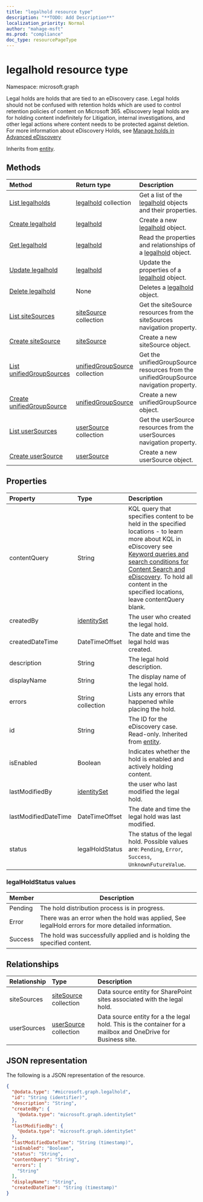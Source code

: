 ```yaml
---
title: "legalhold resource type"
description: "**TODO: Add Description**"
localization_priority: Normal
author: "mahage-msft"
ms.prod: "compliance"
doc_type: resourcePageType
---
```


# legalhold resource type

Namespace: microsoft.graph

Legal holds are holds that are tied to an eDiscovery case.  Legal holds should not be confused with retention holds which are used to control retention policies of content on Microsoft 365. eDiscovery legal holds are for holding content indefinitely for Litigation, internal investigations, and other legal actions where content needs to be protected against deletion.  For more information about eDiscovery Holds, see [Manage holds in Advanced eDiscovery](https://docs.microsoft.com/microsoft-365/compliance/managing-holds)

Inherits from [entity](../resources/entity.md).

## Methods
|Method|Return type|Description|
|:---|:---|:---|
|[List legalholds](../api/legalhold-list.md)|[legalhold](../resources/legalhold.md) collection|Get a list of the [legalhold](../resources/legalhold.md) objects and their properties.|
|[Create legalhold](../api/legalhold-create.md)|[legalhold](../resources/legalhold.md)|Create a new [legalhold](../resources/legalhold.md) object.|
|[Get legalhold](../api/legalhold-get.md)|[legalhold](../resources/legalhold.md)|Read the properties and relationships of a [legalhold](../resources/legalhold.md) object.|
|[Update legalhold](../api/legalhold-update.md)|[legalhold](../resources/legalhold.md)|Update the properties of a [legalhold](../resources/legalhold.md) object.|
|[Delete legalhold](../api/legalhold-delete.md)|None|Deletes a [legalhold](../resources/legalhold.md) object.|
|[List siteSources](../api/legalhold-list-sitesources.md)|[siteSource](../resources/sitesource.md) collection|Get the siteSource resources from the siteSources navigation property.|
|[Create siteSource](../api/legalhold-post-sitesources.md)|[siteSource](../resources/sitesource.md)|Create a new siteSource object.|
|[List unifiedGroupSources](../api/legalhold-list-unifiedgroupsources.md)|[unifiedGroupSource](../resources/unifiedgroupsource.md) collection|Get the unifiedGroupSource resources from the unifiedGroupSources navigation property.|
|[Create unifiedGroupSource](../api/legalhold-post-unifiedgroupsources.md)|[unifiedGroupSource](../resources/unifiedgroupsource.md)|Create a new unifiedGroupSource object.|
|[List userSources](../api/legalhold-list-usersources.md)|[userSource](../resources/usersource.md) collection|Get the userSource resources from the userSources navigation property.|
|[Create userSource](../api/legalhold-post-usersources.md)|[userSource](../resources/usersource.md)|Create a new userSource object.|

## Properties

|Property|Type|Description|
|:---|:---|:---|
|contentQuery|String|KQL query that specifies content to be held in the specified locations - to learn more about KQL in eDiscovery see [Keyword queries and search conditions for Content Search and eDiscovery](https://docs.microsoft.com/microsoft-365/compliance/keyword-queries-and-search-conditions).  To hold all content in the specified locations, leave contentQuery blank. |
|createdBy|[identitySet](../resources/identityset.md)|The user who created the legal hold. |
|createdDateTime|DateTimeOffset|The date and time the legal hold was created. |
|description|String| The legal hold description. |
|displayName|String| The display name of the legal hold. |
|errors|String collection|Lists any errors that happened while placing the hold. |
|id|String|The ID for the eDiscovery case. Read-only. Inherited from [entity](../resources/entity.md). |
|isEnabled|Boolean|Indicates whether the hold is enabled and actively holding content. |
|lastModifiedBy|[identitySet](../resources/identityset.md)|the user who last modified the legal hold.|
|lastModifiedDateTime|DateTimeOffset|The date and time the legal hold was last modified. |
|status|legalHoldStatus|The status of the legal hold. Possible values are: `Pending`, `Error`, `Success`, `UnknownFutureValue`.|

### legalHoldStatus values

|Member|Description|
|:---|-----------|
|Pending| The hold distribution process is in progress. |
|Error| There was an error when the hold was applied, See legalHold errors for more detailed information. |
|Success| The hold was successfully applied and is holding the specified content. |

## Relationships

|Relationship|Type|Description|
|:---|:---|:---|
|siteSources|[siteSource](../resources/sitesource.md) collection|Data source entity for SharePoint sites associated with the legal hold. |
|userSources|[userSource](../resources/usersource.md) collection| Data source entity for a the legal hold. This is the container for a mailbox and OneDrive for Business site.|

## JSON representation

The following is a JSON representation of the resource.
<!-- {
  "blockType": "resource",
  "keyProperty": "id",
  "@odata.type": "microsoft.graph.legalhold",
  "baseType": "microsoft.graph.entity",
  "openType": false
}
-->

``` json
{
  "@odata.type": "#microsoft.graph.legalhold",
  "id": "String (identifier)",
  "description": "String",
  "createdBy": {
    "@odata.type": "microsoft.graph.identitySet"
  },
  "lastModifiedBy": {
    "@odata.type": "microsoft.graph.identitySet"
  },
  "lastModifiedDateTime": "String (timestamp)",
  "isEnabled": "Boolean",
  "status": "String",
  "contentQuery": "String",
  "errors": [
    "String"
  ],
  "displayName": "String",
  "createdDateTime": "String (timestamp)"
}
```
